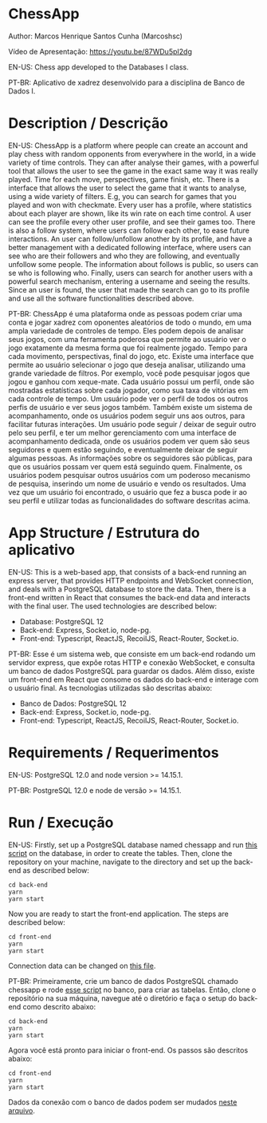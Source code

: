 # ChessApp

Author: Marcos Henrique Santos Cunha (Marcoshsc)

Vídeo de Apresentação: https://youtu.be/87WDu5pI2dg

EN-US: Chess app developed to the Databases I class.

PT-BR: Aplicativo de xadrez desenvolvido para a disciplina de Banco de Dados I.

# Description / Descrição
EN-US: ChessApp is a platform where people can create an account and play chess with random opponents from everywhere in the world, in a wide variety of time controls. 
They can after analyse their games, with a powerful tool that allows the user to see the game in the exact same way it was really played. Time for each move, perspectives, game finish, etc.
There is a interface that allows the user to select the game that it wants to analyse, using a wide variety of filters. E.g, you can search for games that you played and won with checkmate.
Every user has a profile, where statistics about each player are shown, like its win rate on each time control. A user can see the profile every other user profile, and see their games too.
There is also a follow system, where users can follow each other, to ease future interactions. An user can follow/unfollow another by its profile, and have a better management with a dedicated following interface, where users can see who are their followers and who they are following, and eventually unfollow some people.
The information about follows is public, so users can se who is following who.
Finally, users can search for another users with a powerful search mechanism, entering a username and seeing the results. Since an user is found, the user that made the search can go to its profile and use all the software functionalities described above.

PT-BR: ChessApp é uma plataforma onde as pessoas podem criar uma conta e jogar xadrez com oponentes aleatórios de todo o mundo, em uma ampla variedade de controles de tempo.
Eles podem depois de analisar seus jogos, com uma ferramenta poderosa que permite ao usuário ver o jogo exatamente da mesma forma que foi realmente jogado. Tempo para cada movimento, perspectivas, final do jogo, etc.
Existe uma interface que permite ao usuário selecionar o jogo que deseja analisar, utilizando uma grande variedade de filtros. Por exemplo, você pode pesquisar jogos que jogou e ganhou com xeque-mate.
Cada usuário possui um perfil, onde são mostradas estatísticas sobre cada jogador, como sua taxa de vitórias em cada controle de tempo. Um usuário pode ver o perfil de todos os outros perfis de usuário e ver seus jogos também.
Também existe um sistema de acompanhamento, onde os usuários podem seguir uns aos outros, para facilitar futuras interações. Um usuário pode seguir / deixar de seguir outro pelo seu perfil, e ter um melhor gerenciamento com uma interface de acompanhamento dedicada, onde os usuários podem ver quem são seus seguidores e quem estão seguindo, e eventualmente deixar de seguir algumas pessoas.
As informações sobre os seguidores são públicas, para que os usuários possam ver quem está seguindo quem.
Finalmente, os usuários podem pesquisar outros usuários com um poderoso mecanismo de pesquisa, inserindo um nome de usuário e vendo os resultados. Uma vez que um usuário foi encontrado, o usuário que fez a busca pode ir ao seu perfil e utilizar todas as funcionalidades do software descritas acima.

# App Structure / Estrutura do aplicativo

EN-US: This is a web-based app, that consists of a back-end running an express server, that provides HTTP endpoints and WebSocket connection, and deals with a PostgreSQL database to store the data.
Then, there is a front-end written in React that consumes the back-end data and interacts with the final user. The used technologies are described below:

- Database: PostgreSQL 12
- Back-end: Express, Socket.io, node-pg.
- Front-end: Typescript, ReactJS, RecoilJS, React-Router, Socket.io.

PT-BR: Esse é um sistema web, que consiste em um back-end rodando um servidor express, que expôe rotas HTTP e conexão WebSocket, e consulta um banco de dados PostgreSQL para guardar os dados.
Além disso, existe um front-end em React que consome os dados do back-end e interage com o usuário final. As tecnologias utilizadas são descritas abaixo:

- Banco de Dados: PostgreSQL 12
- Back-end: Express, Socket.io, node-pg.
- Front-end: Typescript, ReactJS, RecoilJS, React-Router, Socket.io.

# Requirements / Requerimentos

EN-US: PostgreSQL 12.0 and node version >= 14.15.1.

PT-BR: PostgreSQL 12.0 e node de versão >= 14.15.1.

# Run / Execução

EN-US: Firstly, set up a PostgreSQL database named chessapp and run [this script](https://github.com/Marcoshsc/ChessApp/blob/master/database/db-init.sql) on the database, in order to create the tables. Then, clone the repository on your machine, navigate to the directory and set up the back-end as described below:

    cd back-end
    yarn
    yarn start

Now you are ready to start the front-end application. The steps are described below:

    cd front-end
    yarn
    yarn start

Connection data can be changed on [this file](https://github.com/Marcoshsc/ChessApp/blob/master/back-end/src/database/connection.js).
 
PT-BR: Primeiramente, crie um banco de dados PostgreSQL chamado chessapp e rode [esse script](https://github.com/Marcoshsc/ChessApp/blob/master/database/db-init.sql) no banco, para criar as tabelas. Então, clone o repositório na sua máquina, navegue até o diretório e faça o setup do back-end como descrito abaixo:

    cd back-end
    yarn
    yarn start

Agora você está pronto para iniciar o front-end. Os passos são descritos abaixo:

    cd front-end
    yarn
    yarn start

Dados da conexão com o banco de dados podem ser mudados [neste arquivo](https://github.com/Marcoshsc/ChessApp/blob/master/back-end/src/database/connection.js).
